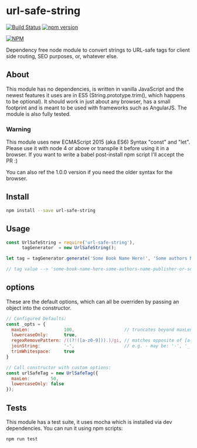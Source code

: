 # url-safe-string
[![Build Status](https://travis-ci.org/a-r-d/url-safe-string.svg?branch=master)](https://travis-ci.org/a-r-d/url-safe-string) [![npm version](https://badge.fury.io/js/url-safe-string.svg)](https://badge.fury.io/js/url-safe-string)

[![NPM](https://nodei.co/npm/url-safe-string.png?downloads=true&downloadRank=true&stars=true)](https://nodei.co/npm/url-safe-string/)

Dependency free node module to convert strings to URL-safe tags for client side routing, SEO purposes, or, whatever else.

## About

This module has no dependencies, is written in vanilla JavaScript and the newest features it uses are in ES5 (String.prototype.trim(), which happens to be optional). It should work in just about any browser, has a small
footprint and is meant to be used with frameworks such as AngularJS. The module is also fully tested.


### Warning

This module uses new ECMAScript 2015 (aka ES6) Syntax "const" and "let". Please use it with node 4 or above or transpile it before using it in a browser. If you want to write a babel post-install npm script I'll accept the PR :)

You can also ref the 1.0.0 version if you need the older syntax for the browser.



## Install

```bash
npm install --save url-safe-string
```

## Usage

```javascript
const UrlSafeString = require('url-safe-string'),
      tagGenerator  = new UrlSafeString();

let tag = tagGenerator.generate('Some Book Name Here!', 'Some authors Name', 'Publisher or something...');

// tag value --> 'some-book-name-here-some-authors-name-publisher-or-something'
```

## options

These are the default options, which can all be overriden by passing an object into the constructor.

```javascript
// Configured Defaults:
const _opts = {
  maxLen:             100,                   // truncates beyond maxLen
  lowercaseOnly:      true,
  regexRemovePattern: /((?!([a-z0-9])).)/gi, // matches opposite of [a-z0-9]
  joinString:         '-',                   // e.g. - may be: '-', '_', '#'
  trimWhitespace:     true
}

// Call constructor with custom options:
const urlSafeTag = new UrlSafeTag({
  maxLen:        50,
  lowercaseOnly: false
});
```

## Tests

This module has a test suite, it uses mocha which is installed via dev dependencies. You can run it using npm scripts:
```bash
npm run test
```
